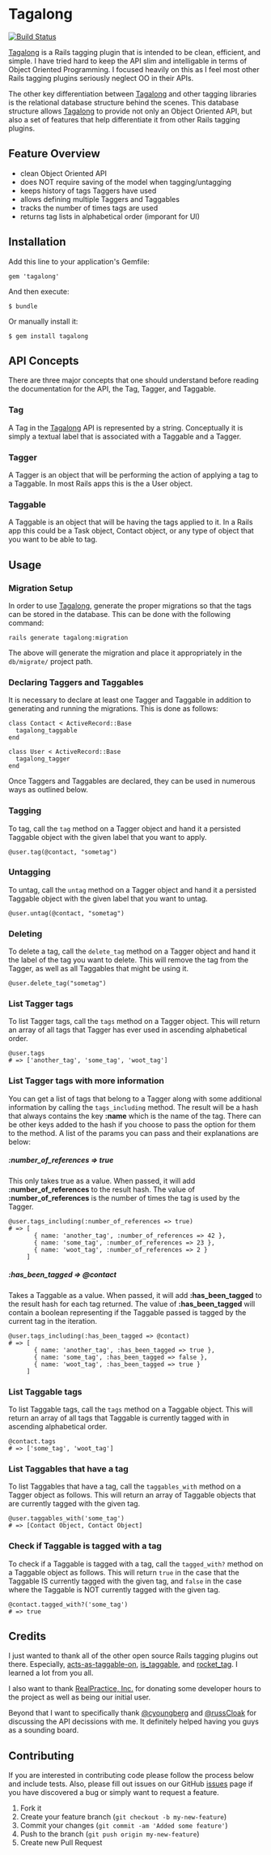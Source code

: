 # Tagalong

[![Build Status](https://secure.travis-ci.org/cyphactor/tagalong.png?branch=master)](http://travis-ci.org/cyphactor/tagalong)

[Tagalong](http://github.com/cyphactor/tagalong) is a Rails tagging plugin that is intended to be clean, efficient, and simple. I have tried hard to keep the API slim and intelligable in terms of Object Oriented Programming. I focused heavily on this as I feel most other Rails tagging plugins seriously neglect OO in their APIs.

The other key differentiation between [Tagalong](http://github.com/cyphactor/tagalong) and other tagging libraries is the relational database structure behind the scenes. This database structure allows [Tagalong](http://github.com/cyphactor/tagalong) to provide not only an Object Oriented API, but also a set of features that help differentiate it from other Rails tagging plugins.

## Feature Overview

* clean Object Oriented API
* does NOT require saving of the model when tagging/untagging
* keeps history of tags Taggers have used
* allows defining multiple Taggers and Taggables
* tracks the number of times tags are used
* returns tag lists in alphabetical order (imporant for UI)

## Installation

Add this line to your application's Gemfile:

    gem 'tagalong'

And then execute:

    $ bundle

Or manually install it:

    $ gem install tagalong

## API Concepts

There are three major concepts that one should understand before reading the documentation for the API, the Tag, Tagger, and Taggable.

### Tag

A Tag in the [Tagalong](http://github.com/cyphactor/tagalong) API is represented by a string. Conceptually it is simply a textual label that is associated with a Taggable and a Tagger.

### Tagger

A Tagger is an object that will be performing the action of applying a tag to a Taggable. In most Rails apps this is the a User object.

### Taggable

A Taggable is an object that will be having the tags applied to it. In a Rails app this could be a Task object, Contact object, or any type of object that you want to be able to tag.

## Usage

### Migration Setup

In order to use [Tagalong](http://github.com/cyphactor/tagalong), generate the proper migrations so that the tags can be stored in the database. This can be done with the following command:

    rails generate tagalong:migration

The above will generate the migration and place it appropriately in the `db/migrate/` project path.

### Declaring Taggers and Taggables

It is necessary to declare at least one Tagger and Taggable in addition to generating and running the migrations. This is done as follows:

    class Contact < ActiveRecord::Base
      tagalong_taggable
    end

    class User < ActiveRecord::Base
      tagalong_tagger
    end

Once Taggers and Taggables are declared, they can be used in numerous ways as outlined below.

### Tagging

To tag, call the `tag` method on a Tagger object and hand it a persisted Taggable object with the given label that you want to apply.

    @user.tag(@contact, "sometag")

### Untagging

To untag, call the `untag` method on a Tagger object and hand it a persisted Taggable object with the given label that you want to untag.

    @user.untag(@contact, "sometag")

### Deleting

To delete a tag, call the `delete_tag` method on a Tagger object and hand it the label of the tag you want to delete. This will remove the tag from the Tagger, as well as all Taggables that might be using it.

    @user.delete_tag("sometag")

### List Tagger tags

To list Tagger tags, call the `tags` method on a Tagger object. This will return an array of all tags that Tagger has ever used in ascending alphabetical order.

    @user.tags
    # => ['another_tag', 'some_tag', 'woot_tag']

### List Tagger tags with more information

You can get a list of tags that belong to a Tagger along with some additional information by calling the `tags_including` method. The result will be a hash that always contains the key **:name** which is the name of the tag. There can be other keys added to the hash if you choose to pass the option for them to the method. A list of the params you can pass and their explanations are below:

##### :number_of_references => true

This only takes true as a value. When passed, it will add **:number_of_references** to the result hash. The value of **:number_of_references** is the number of times the tag is used by the Tagger.

    @user.tags_including(:number_of_references => true)
    # => [
           { name: 'another_tag', :number_of_references => 42 },
           { name: 'some_tag', :number_of_references => 23 },
           { name: 'woot_tag', :number_of_references => 2 }
         ]

##### :has_been_tagged => @contact

Takes a Taggable as a value. When passed, it will add **:has_been_tagged** to the result hash for each tag returned. The value of **:has_been_tagged** will contain a boolean representing if the Taggable passed is tagged by the current tag in the iteration.

    @user.tags_including(:has_been_tagged => @contact)
    # => [
           { name: 'another_tag', :has_been_tagged => true },
           { name: 'some_tag', :has_been_tagged => false },
           { name: 'woot_tag', :has_been_tagged => true }
         ]

### List Taggable tags

To list Taggable tags, call the `tags` method on a Taggable object. This will return an array of all tags that Taggable is currently tagged with in ascending alphabetical order.

    @contact.tags
    # => ['some_tag', 'woot_tag']

### List Taggables that have a tag

To list Taggables that have a tag, call the `taggables_with` method on a Tagger object as follows. This will return an array of Taggable objects that are currently tagged with the given tag.

    @user.taggables_with('some_tag')
    # => [Contact Object, Contact Object]

### Check if Taggable is tagged with a tag

To check if a Taggable is tagged with a tag, call the `tagged_with?` method on a Taggable object as follows. This will return `true` in the case that the Taggable IS currently tagged with the given tag, and `false` in the case where the Taggable is NOT currently tagged with the given tag.

    @contact.tagged_with?('some_tag')
    # => true

## Credits

I just wanted to thank all of the other open source Rails tagging plugins out there. Especially, [acts-as-taggable-on](http://github.com/mbleigh/acts-as-taggable-on), [is_taggable](http://github.com/jamesgolick/is_taggable), and [rocket_tag](http://github.com/bradphelan/rocket_tag). I learned a lot from you all.

I also want to thank [RealPractice, Inc.](http://realpractice.com) for donating some developer hours to the project as well as being our initial user.

Beyond that I want to specifically thank [@cyoungberg](http://github.com/cyoungberg) and [@russCloak](http://github.com/russCloak) for discussing the API decissions with me. It definitely helped having you guys as a sounding board.

## Contributing

If you are interested in contributing code please follow the process below and include tests. Also, please fill out issues on our GitHub [issues](http://github.com/cyphactor/tagalong/issues) page if you have discovered a bug or simply want to request a feature.

1. Fork it
2. Create your feature branch (`git checkout -b my-new-feature`)
3. Commit your changes (`git commit -am 'Added some feature'`)
4. Push to the branch (`git push origin my-new-feature`)
5. Create new Pull Request
